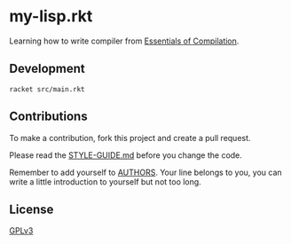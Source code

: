 # my-lisp.rkt

Learning how to write compiler
from [Essentials of Compilation](https://github.com/IUCompilerCourse/Essentials-of-Compilation).

## Development

```shell
racket src/main.rkt
```

## Contributions

To make a contribution, fork this project and create a pull request.

Please read the [STYLE-GUIDE.md](STYLE-GUIDE.md) before you change the code.

Remember to add yourself to [AUTHORS](AUTHORS).
Your line belongs to you, you can write a little
introduction to yourself but not too long.

## License

[GPLv3](LICENSE)

